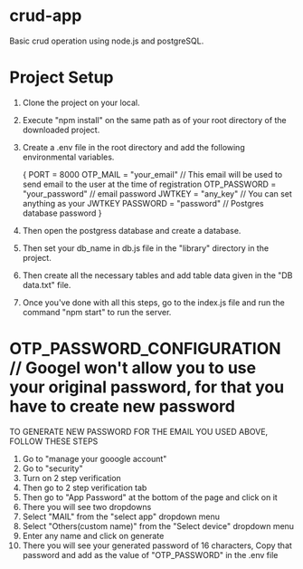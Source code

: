 # crud-app
Basic crud operation using node.js and postgreSQL.

# Project Setup

1. Clone the project on your local.
2. Execute "npm install" on the same path as of your root directory of the downloaded project.
3. Create a .env file in the root directory and add the following environmental variables.

    {
        PORT = 8000
        OTP_MAIL = "your_email"           // This email will be used to send email to the user at the time of registration
        OTP_PASSWORD = "your_password"    // email password
        JWTKEY = "any_key"                // You can set anything as your JWTKEY
        PASSWORD = "password"             // Postgres database password
    }
    
4. Then open the postgress database and create a database.
5. Then set your db_name in db.js file in the "library" directory in the project.
6. Then create all the necessary tables and add table data given in the "DB data.txt" file.
7. Once you've done with all this steps, go to the index.js file and run the command "npm start" to run the server.



# OTP_PASSWORD_CONFIGURATION   // Googel won't allow you to use your original password, for that you have to create new password 

TO GENERATE NEW PASSWORD FOR THE EMAIL YOU USED ABOVE, FOLLOW THESE STEPS

1. Go to "manage your gooogle account"
2. Go to "security"
3. Turn on 2 step verification
4. Then go to 2 step verification tab
5. Then go to "App Password" at the bottom of the page and click on it
6. There you will see two dropdowns
7. Select "MAIL" from the "select app" dropdown menu
8. Select "Others(custom name)" from the "Select device" dropdown menu
9. Enter any name and click on generate
10. There you will see your generated password of 16 characters, Copy that password and add as the value of "OTP_PASSWORD" in the .env file

